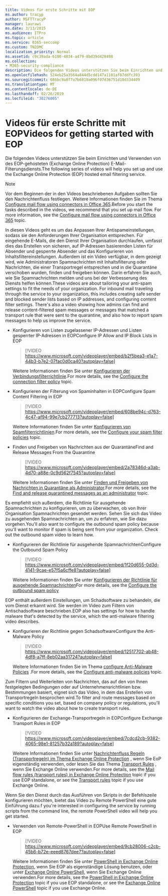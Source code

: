 ```yaml
---
title: Videos für erste Schritte mit EOP
ms.author: tracyp
author: MSFTTracyP
manager: laurawi
ms.date: 3/13/2015
ms.audience: ITPro
ms.topic: article
ms.service: O365-seccomp
ms.custom: TN2DMC
localization_priority: Normal
ms.assetid: c9c39ada-6100-4034-a479-8bd39d428498
ms.collection:
- M365-security-compliance
description: Die folgenden Videos unterstützen Sie beim Einrichten und Verwenden von des EOP-gehosteten (Exchange Online Protection) E-Mail-Filterungsdiensts.
ms.openlocfilehash: 524eb25a3564a844d5cdd147a1101af87ddfc393
ms.sourcegitcommit: 686bc9a8f7a7b6810a096f07d36751d10d334409
ms.translationtype: MT
ms.contentlocale: de-DE
ms.lasthandoff: 02/26/2019
ms.locfileid: "30276005"
---
```

# <a name="videos-for-getting-started-with-eop"></a><span data-ttu-id="149dd-103">Videos für erste Schritte mit EOP</span><span class="sxs-lookup"><span data-stu-id="149dd-103">Videos for getting started with EOP</span></span>

<span data-ttu-id="149dd-104">Die folgenden Videos unterstützen Sie beim Einrichten und Verwenden von des EOP-gehosteten (Exchange Online Protection) E-Mail-Filterungsdiensts.</span><span class="sxs-lookup"><span data-stu-id="149dd-104">The following series of videos will help you set up and use the Exchange Online Protection (EOP) hosted email filtering service.</span></span>
  
> [!NOTE]
> <span data-ttu-id="149dd-p101">Vor dem Beginnen der in den Videos beschriebenen Aufgaben sollten Sie den Nachrichtenfluss festlegen. Weitere Informationen finden Sie im Thema [Configure mail flow using connectors in Office 365](http://technet.microsoft.com/library/854b5a50-4462-4836-a092-37e208d29624.aspx).</span><span class="sxs-lookup"><span data-stu-id="149dd-p101">Before you start the tasks described in the videos, we recommend that you set up mail flow. For more information, see the [Configure mail flow using connectors in Office 365](http://technet.microsoft.com/library/854b5a50-4462-4836-a092-37e208d29624.aspx) topic.</span></span> 
  
<span data-ttu-id="149dd-p102">In diesen Videos geht es um das Anpassen Ihrer Antispameinstellungen, sodass sie den Anforderungen Ihrer Organisation entsprechen. Für eingehende E-Mails, die den Dienst Ihrer Organisation durchlaufen, umfasst dies das Erstellen von sicheren, auf IP-Adressen basierenden Listen für Absender und gesperrte Absender und das Konfigurieren von Inhaltsfiltereinstellungen. Außerdem ist ein Video verfügbar, in dem gezeigt wird, wie Administratoren Spamnachrichten mit Inhaltsfilterung oder Nachrichten, die einer Transportregel entsprechen und in die Quarantäne verschoben wurden, finden und freigeben können. Darin erfahren Sie auch, wie Sie Spamnachrichten melden und uns bei der Verbesserung des Diensts helfen können.</span><span class="sxs-lookup"><span data-stu-id="149dd-p102">These videos are about tailoring your anti-spam settings to fit the needs of your organization. For inbound mail traveling through the service to your organization, this includes creating safe sender and blocked sender lists based on IP addresses, and configuring content filter settings. There's also a video showing how admins can find and release content-filtered spam messages or messages that matched a transport rule that were sent to the quarantine, and also how to report spam messages to help us improve the service.</span></span>
  
- <span data-ttu-id="149dd-110">Konfigurieren von Listen zugelassener IP-Adressen und Listen gesperrter IP-Adressen in EOP</span><span class="sxs-lookup"><span data-stu-id="149dd-110">Configure IP Allow and IP Block Lists in EOP</span></span>
    > [!VIDEO https://www.microsoft.com/videoplayer/embed/b2f5bea3-e1a7-44b3-b7e2-07fac0d0ca40?autoplay=false]
  
    <span data-ttu-id="149dd-111">Weitere Informationen finden Sie unter [Konfigurieren der Verbindungsfilterrichtlinie](../configure-the-connection-filter-policy.md).</span><span class="sxs-lookup"><span data-stu-id="149dd-111">For more details, see the [Configure the connection filter policy](../configure-the-connection-filter-policy.md) topic.</span></span> 
    
- <span data-ttu-id="149dd-112">Konfigurieren der Filterung von Spaminhalten in EOP</span><span class="sxs-lookup"><span data-stu-id="149dd-112">Configure Spam Content Filtering in EOP</span></span>
    > [!VIDEO https://www.microsoft.com/videoplayer/embed/608be94c-d763-4c47-af94-99e7cb277713?autoplay=false]
  
    <span data-ttu-id="149dd-113">Weitere Informationen finden Sie unter [Konfigurieren von Spamfilterrichtlinien](../configure-your-spam-filter-policies.md).</span><span class="sxs-lookup"><span data-stu-id="149dd-113">For more details, see the [Configure your spam filter policies](../configure-your-spam-filter-policies.md) topic.</span></span> 
    
- <span data-ttu-id="149dd-114">Finden und Freigeben von Nachrichten aus der Quarantäne</span><span class="sxs-lookup"><span data-stu-id="149dd-114">Find and Release Messages From the Quarantine</span></span>
    > [!VIDEO https://www.microsoft.com/videoplayer/embed/2a78346d-a3ab-4d70-a88e-0c9d562f7545?autoplay=false]
  
    <span data-ttu-id="149dd-115">Weitere Informationen finden Sie unter [Finden und Freigeben von Nachrichten in Quarantäne als Administrator](../find-and-release-quarantined-messages-as-an-administrator.md).</span><span class="sxs-lookup"><span data-stu-id="149dd-115">For more details, see the [Find and release quarantined messages as an administrator](../find-and-release-quarantined-messages-as-an-administrator.md) topic.</span></span> 
    
<span data-ttu-id="149dd-p103">Es empfiehlt sich außerdem, die Richtlinie für ausgehende Spamnachrichten zu konfigurieren, um zu überwachen, ob von Ihrer Organisation Spamnachrichten gesendet werden. Sehen Sie sich das Video zu ausgehenden Spamnachrichten an, um zu erfahren, wie Sie dazu vorgehen.</span><span class="sxs-lookup"><span data-stu-id="149dd-p103">You'll also want to configure the outbound spam policy because you'll want to monitor if spam is being sent from your organization. Check out the outbound spam video to learn how.</span></span>
  
- <span data-ttu-id="149dd-118">Konfigurieren der Richtlinie für ausgehende Spamnachrichten</span><span class="sxs-lookup"><span data-stu-id="149dd-118">Configure the Outbound Spam Policy</span></span>
    > [!VIDEO https://www.microsoft.com/videoplayer/embed/1f20d655-0d3d-4141-9cae-e57f5a6cffe8?autoplay=false]
  
    <span data-ttu-id="149dd-119">Weitere Informationen finden Sie unter [Konfigurieren der Richtlinie für ausgehende Spamnachrichten](../configure-the-outbound-spam-policy.md)</span><span class="sxs-lookup"><span data-stu-id="149dd-119">For more details, see the [Configure the outbound spam policy](../configure-the-outbound-spam-policy.md)</span></span>
    
<span data-ttu-id="149dd-120">EOP enthält außerdem Einstellungen, um Schadsoftware zu behandeln, die vom Dienst erkannt wird. Sie werden im Video zum Filtern von Antischadsoftware beschrieben.</span><span class="sxs-lookup"><span data-stu-id="149dd-120">EOP also has settings for how to handle malware that's detected by the service, which the anti-malware filtering video describes.</span></span>
  
- <span data-ttu-id="149dd-121">Konfigurieren der Richtlinie gegen Schadsoftware</span><span class="sxs-lookup"><span data-stu-id="149dd-121">Configure the Anti-Malware Policy</span></span>
    > [!VIDEO https://www.microsoft.com/videoplayer/embed/12517702-ab48-4df8-a7ff-8eb02aa31724?autoplay=false]
  
    <span data-ttu-id="149dd-122">Weitere Informationen finden Sie im Thema [configure Anti-Malware Policies](../configure-anti-malware-policies.md) .</span><span class="sxs-lookup"><span data-stu-id="149dd-122">For more details, see the [Configure anti-malware policies](../configure-anti-malware-policies.md) topic.</span></span> 
    
<span data-ttu-id="149dd-123">Zum Filtern und Weiterleiten von Nachrichten, das auf den von Ihnen festgelegten Bedingungen oder auf Unternehmensrichtlinien bzw. Bestimmungen basiert, eignet sich das Video, in dem das Erstellen von Transportregeln besprochen wird.</span><span class="sxs-lookup"><span data-stu-id="149dd-123">To filter and route messages based on specific conditions you set, based on company policy or regulations, you'll want to watch the video about how to create transport rules.</span></span>
  
- <span data-ttu-id="149dd-124">Konfigurieren der Exchange-Transportregeln in EOP</span><span class="sxs-lookup"><span data-stu-id="149dd-124">Configure Exchange Transport Rules in EOP</span></span>
    > [!VIDEO https://www.microsoft.com/videoplayer/embed/7cdcd2cb-9382-4065-98e1-81257b32a189?autoplay=false]
  
    <span data-ttu-id="149dd-125">Weitere Informationen finden Sie unter [Nachrichtenfluss Regeln (Transportregeln) im Thema Exchange Online Protection](mail-flow-rules-transport-rules-0.md) , wenn Sie EoP eigenständig verwenden, oder lesen Sie das Thema [Transport Rules](http://technet.microsoft.com/library/743bd525-0ca2-426d-b76c-b4a052bc8886.aspx) , wenn Sie Exchange Online verwenden.</span><span class="sxs-lookup"><span data-stu-id="149dd-125">For more details, see the [Mail flow rules (transport rules) in Exchange Online Protection](mail-flow-rules-transport-rules-0.md) topic if you use EOP standalone, or see the [Transport rules](http://technet.microsoft.com/library/743bd525-0ca2-426d-b76c-b4a052bc8886.aspx) topic if you use Exchange Online.</span></span> 
    
<span data-ttu-id="149dd-126">Wenn Sie den Dienst durch das Ausführen von Skripts in der Befehlszeile konfigurieren möchten, bietet das Video zu Remote PowerShell eine gute Einführung dazu.</span><span class="sxs-lookup"><span data-stu-id="149dd-126">f you're interested in configuring the service by running scripts from the command line, the remote PowerShell video will help you get started.</span></span>
  
- <span data-ttu-id="149dd-127">Verwenden von Remote-PowerShell in EOP</span><span class="sxs-lookup"><span data-stu-id="149dd-127">Use Remote PowerShell in EOP</span></span>
    > [!VIDEO https://www.microsoft.com/videoplayer/embed/9cb28006-c2cb-45b6-b72e-eeed8767dee7?autoplay=false]
  
    <span data-ttu-id="149dd-128">Weitere Informationen finden Sie unter [PowerShell in Exchange Online Protection](http://technet.microsoft.com/library/f7918a88-774a-405e-945b-bc2f5ee9f748.aspx), wenn Sie EOP als eigenständige Lösung benutzen, oder unter [Exchange Online PowerShell](http://technet.microsoft.com/library/1cb603b0-2961-4afe-b879-b048fe0f64a2.aspx), wenn Sie Exchange Online verwenden.</span><span class="sxs-lookup"><span data-stu-id="149dd-128">For more details, see the [PowerShell in Exchange Online Protection](http://technet.microsoft.com/library/f7918a88-774a-405e-945b-bc2f5ee9f748.aspx) topic if you use EOP standalone, or see the [Exchange Online PowerShell](http://technet.microsoft.com/library/1cb603b0-2961-4afe-b879-b048fe0f64a2.aspx) topic if you use Exchange Online.</span></span> 
    

